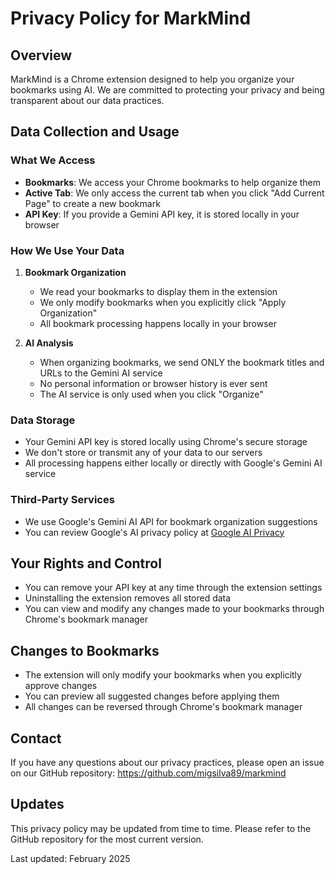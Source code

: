 # Privacy Policy for MarkMind

## Overview
MarkMind is a Chrome extension designed to help you organize your bookmarks using AI. We are committed to protecting your privacy and being transparent about our data practices.

## Data Collection and Usage

### What We Access
- **Bookmarks**: We access your Chrome bookmarks to help organize them
- **Active Tab**: We only access the current tab when you click "Add Current Page" to create a new bookmark
- **API Key**: If you provide a Gemini API key, it is stored locally in your browser

### How We Use Your Data
1. **Bookmark Organization**
   - We read your bookmarks to display them in the extension
   - We only modify bookmarks when you explicitly click "Apply Organization"
   - All bookmark processing happens locally in your browser

2. **AI Analysis**
   - When organizing bookmarks, we send ONLY the bookmark titles and URLs to the Gemini AI service
   - No personal information or browser history is ever sent
   - The AI service is only used when you click "Organize"

### Data Storage
- Your Gemini API key is stored locally using Chrome's secure storage
- We don't store or transmit any of your data to our servers
- All processing happens either locally or directly with Google's Gemini AI service

### Third-Party Services
- We use Google's Gemini AI API for bookmark organization suggestions
- You can review Google's AI privacy policy at [Google AI Privacy](https://ai.google.dev/privacy)

## Your Rights and Control
- You can remove your API key at any time through the extension settings
- Uninstalling the extension removes all stored data
- You can view and modify any changes made to your bookmarks through Chrome's bookmark manager

## Changes to Bookmarks
- The extension will only modify your bookmarks when you explicitly approve changes
- You can preview all suggested changes before applying them
- All changes can be reversed through Chrome's bookmark manager

## Contact
If you have any questions about our privacy practices, please open an issue on our GitHub repository:
https://github.com/migsilva89/markmind

## Updates
This privacy policy may be updated from time to time. Please refer to the GitHub repository for the most current version.

Last updated: February 2025 